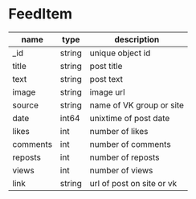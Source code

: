 # FeedItem

| name  | type  | description |
| ------ | ------ | ------ |
| _id | string | unique object id |
| title | string | post title |
| text | string | post text |
| image | string | image url |
| source | string | name of VK group or site |
| date | int64 | unixtime of post date |
| likes | int | number of likes |
| comments | int | number of comments |
| reposts | int | number of reposts |
| views | int | number of views | 
| link | string | url of post on site or vk | 
